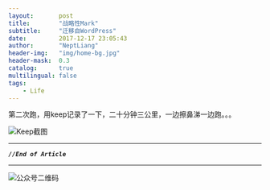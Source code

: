 ```yaml
---
layout:       post
title:        "战略性Mark"
subtitle:     "迁移自WordPress"
date:         2017-12-17 23:05:43
author:       "NeptLiang"
header-img:   "img/home-bg.jpg"
header-mask:  0.3
catalog:      true
multilingual: false
tags:
	- Life
---
```



第二次跑，用keep记录了一下，二十分钟三公里，一边擦鼻涕一边跑。。。

![Keep截图](https://neptliang.files.wordpress.com/2017/12/screenshot_20171217-220025.jpg)


---

***`//End of Article`***

---


![公众号二维码](https://neptliang.github.io/img/Article/WeChatBlog.png)